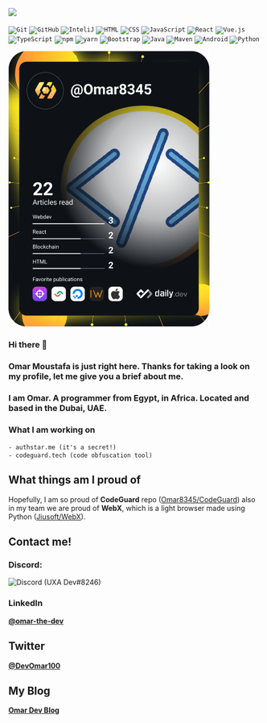 ![](https://komarev.com/ghpvc/?username=Omar8345)

<div>
	<code><img height="50" src="https://user-images.githubusercontent.com/25181517/117364277-fc4eb280-aebd-11eb-8769-a3583c6a2037.png" alt="Git" title="Git" /></code>
	<code><img height="50" src="https://user-images.githubusercontent.com/25181517/117364276-fc4eb280-aebd-11eb-92ba-8a6ef74b7313.png" alt="GitHub" title="GitHub" /></code>
	<code><img height="50" src="https://user-images.githubusercontent.com/25181517/121302773-7aa5d680-c8fa-11eb-98aa-e016fdb2de32.png" alt="InteliJ" title="InteliJ" /></code>
	<code><img height="50" src="https://user-images.githubusercontent.com/25181517/117447535-f00a3a00-af3d-11eb-89bf-45aaf56dbaf1.png" alt="HTML" title="HTML" /></code>
	<code><img height="50" src="https://user-images.githubusercontent.com/25181517/117447663-0fa16280-af3e-11eb-8677-bcf8e4f8e298.png" alt="CSS" title="CSS" /></code>
	<code><img height="50" src="https://user-images.githubusercontent.com/25181517/117447155-6a868a00-af3d-11eb-9cfe-245df15c9f3f.png" alt="JavaScript" title="JavaScript" /></code>
	<code><img height="50" src="https://user-images.githubusercontent.com/25181517/117448085-96eed600-af3e-11eb-9492-83a3a0fcbfb1.png" alt="React" title="React" /></code>
	<code><img height="50" src="https://user-images.githubusercontent.com/25181517/117448124-a2da9800-af3e-11eb-85d2-bd1b69b65603.png" alt="Vue.js" title="Vue.js" /></code>
	<code><img height="50" src="https://user-images.githubusercontent.com/25181517/117448384-f9e06d00-af3e-11eb-9e02-a05bead103cf.png" alt="TypeScript" title="TypeScript" /></code>
	<code><img height="50" src="https://user-images.githubusercontent.com/25181517/121401671-49102800-c959-11eb-9f6f-74d49a5e1774.png" alt="npm" title="npm" /></code>
	<code><img height="50" src="https://user-images.githubusercontent.com/25181517/121401894-8f658700-c959-11eb-9b6a-ea075be637d6.png" alt="yarn" title="yarn" /></code>
	<code><img height="50" src="https://user-images.githubusercontent.com/25181517/121402101-c89df700-c959-11eb-8b4a-bbadf9e84b30.png" alt="Bootstrap" title="Bootstrap" /></code>
	<code><img height="50" src="https://user-images.githubusercontent.com/25181517/117201156-9a724800-adec-11eb-9a9d-3cd0f67da4bc.png" alt="Java" title="Java" /></code>
	<code><img height="50" src="https://user-images.githubusercontent.com/25181517/117207242-07d5a700-adf4-11eb-975e-be04e62b984b.png" alt="Maven" title="Maven" /></code>
	<code><img height="50" src="https://user-images.githubusercontent.com/25181517/117269608-b7dcfb80-ae58-11eb-8e66-6cc8753553f0.png" alt="Android" title="Android" /></code>
		<code><img height="50" src="https://www.vhv.rs/dpng/d/442-4428823_python-logo-hd-png-download.png" alt="Python" title="Python" /></code>

</div>

<a href="https://app.daily.dev/Omar8345"><img src="https://github.com/Omar8345/Omar8345/blob/main/devcard.svg" width="400" alt="Omar Moustafa's Dev Card"/></a>

### Hi there 👋

### Omar Moustafa is just right here. Thanks for taking a look on my profile, let me give you a brief about me.

### I am Omar. A programmer from Egypt, in Africa. Located and based in the Dubai, UAE.

### What I am working on

```
- authstar.me (it's a secret!)
- codeguard.tech (code obfuscation tool)
```

## What things am I proud of
 
Hopefully, I am so proud of **CodeGuard** repo ([Omar8345/CodeGuard](https://github.com/Omar8345/CodeGuard)) also in my team we are proud of **WebX**, which is a light browser made using Python ([Jiusoft/WebX](https://github.com/Jiusoft/WebX)).

## Contact me!

### Discord:

![Discord (UXA Dev#8246)](https://discord.c99.nl/widget/theme-3/860081559788453898.png)

### LinkedIn

[**@omar-the-dev**](https://www.linkedin.com/in/omar-the-dev/)

## Twitter

[**@DevOmar100**](https://twitter.com/DevOmar100)

## My Blog

[**Omar Dev Blog**](https://omardevblog.toolsandapps4us.site/)
